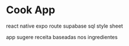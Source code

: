 # Cook App

react native
expo route
supabase
sql
style sheet





app sugere receita baseadas nos ingredientes